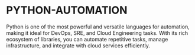 # PYTHON-AUTOMATION
Python is one of the most powerful and versatile languages for automation, making it ideal for DevOps, SRE, and Cloud Engineering tasks. With its rich ecosystem of libraries, you can automate repetitive tasks, manage infrastructure, and integrate with cloud services efficiently.

